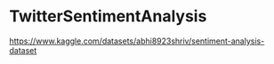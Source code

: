 # TwitterSentimentAnalysis
https://www.kaggle.com/datasets/abhi8923shriv/sentiment-analysis-dataset
